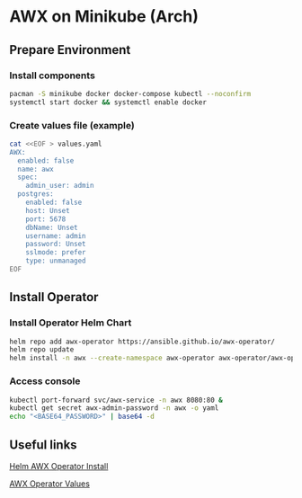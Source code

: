 # AWX on Minikube (Arch)

## Prepare Environment

### Install components

```sh
pacman -S minikube docker docker-compose kubectl --noconfirm
systemctl start docker && systemctl enable docker
```

### Create values file (example)
```sh
cat <<EOF > values.yaml
AWX:
  enabled: false
  name: awx
  spec:
    admin_user: admin
  postgres:
    enabled: false
    host: Unset
    port: 5678
    dbName: Unset
    username: admin
    password: Unset
    sslmode: prefer
    type: unmanaged
EOF
```


## Install Operator

### Install Operator Helm Chart
```sh
helm repo add awx-operator https://ansible.github.io/awx-operator/
helm repo update
helm install -n awx --create-namespace awx-operator awx-operator/awx-operator -f values.yaml
```
### Access console
```sh
kubectl port-forward svc/awx-service -n awx 8080:80 &
kubectl get secret awx-admin-password -n awx -o yaml
echo "<BASE64_PASSWORD>" | base64 -d
```

## Useful links
[Helm AWX Operator Install](https://ansible.readthedocs.io/projects/awx-operator/en/latest/installation/helm-install-on-existing-cluster.html)

[AWX Operator Values](https://github.com/ansible/awx-operator/blob/devel/.helm/starter/README.md)
